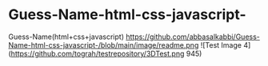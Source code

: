 # Guess-Name-html-css-javascript-
Guess-Name(html+css+javascript)
https://github.com/abbasalkabbi/Guess-Name-html-css-javascript-/blob/main/image/readme.png
![Test Image 4](https://github.com/tograh/testrepository/3DTest.png 945)
